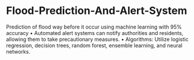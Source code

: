 # Flood-Prediction-And-Alert-System
Prediction of flood way before it occur using machine learning with 95% accuracy • Automated alert systems can notify authorities and residents, allowing them to take precautionary measures. • Algorithms: Utilize logistic regression, decision trees, random forest, ensemble learning, and neural networks.
